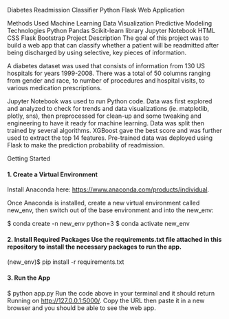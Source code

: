 Diabetes Readmission Classifier
Python Flask Web Application

Methods Used
Machine Learning
Data Visualization
Predictive Modeling
Technologies
Python
Pandas
Scikit-learn library
Jupyter Notebook
HTML
CSS
Flask
Bootstrap
Project Description
The goal of this project was to build a web app that can classify whether a patient will be readmitted after being discharged by using selective, key pieces of information.

A diabetes dataset was used that consists of information from 130 US hospitals for years 1999-2008. There was a total of 50 columns ranging from gender and race, to number of procedures and hospital visits, to various medication prescriptions.

Jupyter Notebook was used to run Python code. Data was first explored and analyzed to check for trends and data visualizations (ie. matplotlib, plotly, sns), then preprocessed for clean-up and some tweaking and engineering to have it ready for machine learning. Data was split then trained by several algorithms. XGBoost gave the best score and was further used to extract the top 14 features. Pre-trained data was deployed using Flask to make the prediction probability of readmission.

Getting Started
#### 1. Create a Virtual Environment

Install Anaconda here: https://www.anaconda.com/products/individual.

Once Anaconda is installed, create a new virtual environment called new_env, then switch out of the base environment and into the new_env:

 $ conda create -n new_env python=3
 $ conda activate new_env
#### 2. Install Required Packages Use the requirements.txt file attached in this repository to install the necessary packages to run the app.

(new_env)$ pip install -r requirements.txt
#### 3. Run the App

$ python app.py
Run the code above in your terminal and it should return Running on http://127.0.0.1:5000/. Copy the URL then paste it in a new browser and you should be able to see the web app.